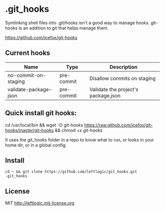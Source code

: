 # .git_hooks

Symlinking shell files into .git/hooks isn't a good way to manage hooks. git-hooks is an addition to git that helps manage them.

https://github.com/icefox/git-hooks

## Current hooks

Name | Type | Description
--|--|--
no-commit-on-staging | pre-commit | Disallow commits on staging
validate-package-json | pre-commit | Validate the project's package.json

## Quick install git hooks:

cd /usr/local/bin && wget -O git-hooks https://raw.github.com/icefox/git-hooks/master/git-hooks && chmod +x git-hooks

It uses the git_hooks folder in a repo to know what to run, or looks in your home dir, or in a global config.

## Install

`cd ~ && git clone https://github.com/leftlogic/git_hooks.git .git_hooks`

## License

MIT http://leftlogic.mit-license.org